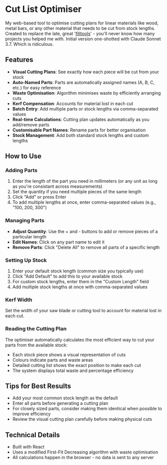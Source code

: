 # Cut List Optimiser

My web-based tool to optimise cutting plans for linear materials like wood, metal bars, or any other material that needs to be cut from stock lengths. Created to replace the late, great '[filltools](http://www.filtools.com/cutlist)' - you'll never know how many projects you helped me with. Initial version one-shotted with Claude Sonnet 3.7. Which is ridiculous.

## Features

- **Visual Cutting Plans**: See exactly how each piece will be cut from your stock
- **Auto-Named Parts**: Parts are automatically assigned names (A, B, C, etc.) for easy reference
- **Waste Optimisation**: Algorithm minimises waste by efficiently arranging cuts
- **Kerf Compensation**: Accounts for material lost in each cut
- **Batch Entry**: Add multiple parts or stock lengths via comma-separated values
- **Real-time Calculations**: Cutting plan updates automatically as you add/remove parts
- **Customisable Part Names**: Rename parts for better organisation
- **Stock Management**: Add both standard stock lengths and custom lengths

## How to Use

### Adding Parts

1. Enter the length of the part you need in millimeters (or any unit as long as you're consistant across measurements)
2. Set the quantity if you need multiple pieces of the same length
3. Click "Add" or press Enter
4. To add multiple lengths at once, enter comma-separated values (e.g., "100, 200, 300")

### Managing Parts

- **Adjust Quantity**: Use the + and - buttons to add or remove pieces of a particular length
- **Edit Names**: Click on any part name to edit it
- **Remove Parts**: Click "Delete All" to remove all parts of a specific length

### Setting Up Stock

1. Enter your default stock length (common size you typically use)
2. Click "Add Default" to add this to your available stock
3. For custom stock lengths, enter them in the "Custom Length" field
4. Add multiple stock lengths at once with comma-separated values

### Kerf Width

Set the width of your saw blade or cutting tool to account for material lost in each cut.

### Reading the Cutting Plan

The optimiser automatically calculates the most efficient way to cut your parts from the available stock:

- Each stock piece shows a visual representation of cuts
- Colours indicate parts and waste areas
- Detailed cutting list shows the exact position to make each cut
- The system displays total waste and percentage efficiency

## Tips for Best Results

- Add your most common stock length as the default
- Enter all parts before generating a cutting plan
- For closely sized parts, consider making them identical when possible to improve efficiency
- Review the visual cutting plan carefully before making physical cuts

## Technical Details

- Built with React
- Uses a modified First-Fit Decreasing algorithm with waste optimisation
- All calculations happen in the browser - no data is sent to any server
